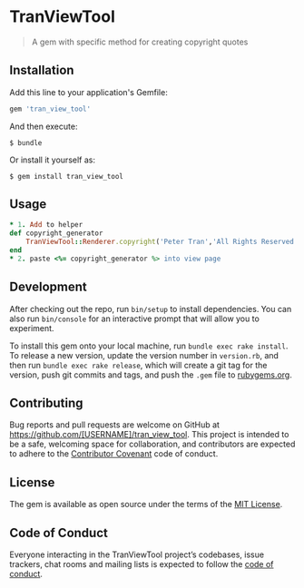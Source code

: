 # TranViewTool

> A gem with specific method for creating copyright quotes

## Installation

Add this line to your application's Gemfile:

```ruby
gem 'tran_view_tool'
```

And then execute:

    $ bundle

Or install it yourself as:

    $ gem install tran_view_tool

## Usage
```ruby
* 1. Add to helper   
def copyright_generator
    TranViewTool::Renderer.copyright('Peter Tran','All Rights Reserved')
end
* 2. paste <%= copyright_generator %> into view page 
```
## Development

After checking out the repo, run `bin/setup` to install dependencies. You can also run `bin/console` for an interactive prompt that will allow you to experiment.

To install this gem onto your local machine, run `bundle exec rake install`. To release a new version, update the version number in `version.rb`, and then run `bundle exec rake release`, which will create a git tag for the version, push git commits and tags, and push the `.gem` file to [rubygems.org](https://rubygems.org).

## Contributing

Bug reports and pull requests are welcome on GitHub at https://github.com/[USERNAME]/tran_view_tool. This project is intended to be a safe, welcoming space for collaboration, and contributors are expected to adhere to the [Contributor Covenant](http://contributor-covenant.org) code of conduct.

## License

The gem is available as open source under the terms of the [MIT License](https://opensource.org/licenses/MIT).

## Code of Conduct

Everyone interacting in the TranViewTool project’s codebases, issue trackers, chat rooms and mailing lists is expected to follow the [code of conduct](https://github.com/[USERNAME]/tran_view_tool/blob/master/CODE_OF_CONDUCT.md).
